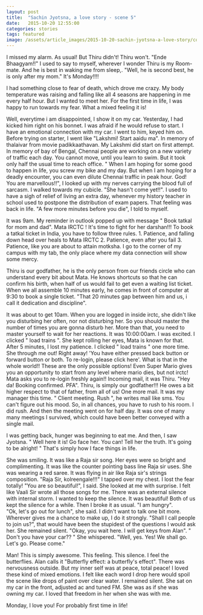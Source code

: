 ```yaml
---
layout: post
title:  "Sachin Jyotsna, a love story - scene 5"
date:   2015-10-20 12:55:00
categories: stories
tags: featured
image: /assets/article_images/2015-10-20-sachin-jyotsna-a-love-story/cover.jpg
---
```

I missed my alarm. As usual! But Thiru didn't! Thiru won't. "Ende Bhaagyam!!" I used to say to myself, wherever I wonder Thiru is my Room-mate. And he is best in waking me from sleep,. "Well, he is second best, he is only after my mom." It's Monday!!!!

I had something close to fear of death, which drove me crazy. My body temperature was raising and falling like all 4 seasons are happening in me every half hour. But I wanted to meet her. For the first time in life, I was happy to run towards my fear. What a mixed feeling it is! 

Well, everytime i am disappointed, I show it on my car. Yesterday, I had kicked him right on his bonnet. I was afraid if he would refuse to start. I have an emotional connection with my car. I went to him, keyed him on. Before trying on starter, I went like "Lakshmi! Start aaidu ma". In memory of thalaivar from movie padikkaathavan. My Lakshmi did start on first attempt. In memory of bay of Bengal, Chennai people are working on a new variety of traffic each day. You cannot move, until you learn to swim. But it took only half the usual time to reach office. " When I am hoping for some good to happen in life, you screw my bike and my day. But when I am hoping for a deadly encounter, you can even dilute Chennai traffic in peak hour. God! You are marvellous!!", I looked up with my nerves carrying the blood full of sarcasm. I walked towards my cubicle. "She hasn't come yet!!". I used to have a sigh of relief of living an extra day, whenever my history teacher in school used to postpone the distribution of exam papers. That feeling was back in life. "A few more minutes before you die", I told to myself.

It was 9am. My reminder in outlook popped up with message " Book tatkal for mom and dad". Mata IRCTC ! It's time to fight for her darshan!!! To book a tatkal ticket in India, you have to follow three rules. 1. Patience, and falling down head over heals to Mata IRCTC 2. Patience, even after you fail 3. Patience, like you are about to attain motksha. I go to the corner of my campus with my tab, the only place where my data connection will show some mercy.  

Thiru is our godfather, he is the only person from our friends circle who can understand every bit about Mata. He knows shortcuts so that he can confirm his birth, when half of us would fail to get even a waiting list ticket. When we all assemble 10 minutes early, he comes in front of computer at 9:30 to book a single ticket. "That 20 minutes gap between him and us, i call it dedication and discipline". 

It was about to get 10am. When you are logged in inside irctc, she didn't like you disturbing her often, nor not disturbing her. So you should master the number of times you are gonna disturb her. More than that, you need to master yourself to wait for her reactions. It was 10:00:00am. I was excited. I clicked " load trains ". She kept rolling her eyes, Mata is known for that. After 5 minutes, I lost my patience. I clicked " load trains " one more time. She through me out! Right away! 'You have either pressed back button or forward button or both. To re-login, please click here'. What is that in the whole world!! These are the only possible options! Even Super Mario gives you an opportunity to start from any level where mario dies, but not irctc! Mata asks you to re-login freshly again!! Incoming mail, it was Thiru. "Hey da! Booking confirmed. PFA". Thiru, is simply our godfather!!! He owes a bit higher respect to that of father, from all of us! One more mail. It was my manager this time. " Client meeting. Rush ", he writes mail like sms. You can't figure out his mood. So, in all chances, you have to rush to his room. I did rush. And then the meeting went on for half day. It was one of many many meetings I survived, which could have been better conveyed with a single mail.

I was getting back, hunger was beginning to eat me. And then, I saw Jyotsna. " Well here it is! Go face her. You can! Tell her the truth. It's going to be alright! " That's simply how I face things in life.  

She was smiling. It was like a Raja sir song. Her eyes were so bright and complimenting. It was like the counter pointing bass line Raja sir uses. She was wearing a red saree. It was flying in air like Raja sir's strings composition. "Raja Sir, kolreengale!!!" I tapped over my chest. I lost the fear totally! 
"You are so beautiful!", I said. She looked at me with surprise. I felt like Vaali Sir wrote all those songs for me. There was an external silence with internal storm. I wanted to keep the silence. It was beautiful! Both of us kept the silence for a while. Then I broke it as usual. 
"I am hungry".  
"Ok, let's go out for lunch", she said.
I didn't want to talk one bit more. Wherever gives me a chance to make up, I do it strongly. 
"Shall I call people to join us?", that would have been the stupidest of the questions I would ask her. She remained silent. 
"Okay, you wait here. I will get keys from Alan".
" Don't you have your car?? " She whispered. 
"Well, yes. Yes! We shall go. Let's go. Please come." 

Man! This is simply awesome. This feeling. This silence. I feel the butterflies. Alan calls it "Butterfly effect: a butterfly's effect". There was nervousness outside. But my inner self was at peace, total peace! I loved these kind of mixed emotions. I felt like each word I drop here would spoil the scene like drops of paint over clear water. I remained silent. She sat on my car in the front, adjusted ac and tuned FM. She was as if she was owning my car. I loved that freedom in her when she was with me.

Monday, I love you! For probably first time in life!